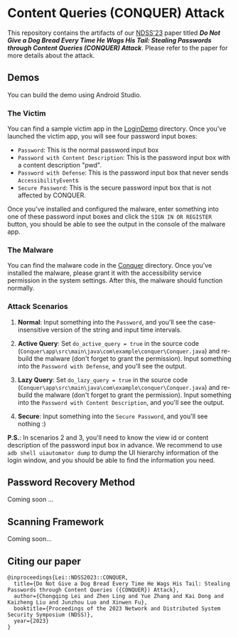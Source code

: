 # Content Queries (CONQUER) Attack 

This repository contains the artifacts of our [NDSS'23](https://www.ndss-symposium.org/wp-content/uploads/2023/02/ndss2023_f5_paper.pdf) paper titled ***Do Not Give a Dog Bread Every Time He Wags His Tail: Stealing Passwords through Content Queries (CONQUER) Attack***. Please refer to the paper for more details about the attack.


## Demos
You can build the demo using Android Studio.

### The Victim
You can find a sample victim app in the [LoginDemo](./LoginDemo) directory. Once you've launched the victim app, you will see four password input boxes: 
* `Password`: This is the normal password input box
* `Password with Content Description`: This is the password input box with a content description "pwd".
* `Password with Defense`: This is the password input box that never sends `AccessibilityEvent`s
* `Secure Password`: This is the secure password input box that is not affected by CONQUER.

Once you've installed and configured the malware, enter something into one of these password input boxes and click the `SIGN IN OR REGISTER` button, you should be able to see the output in the console of the malware app.

### The Malware
You can find the malware code in the [Conquer](./Conquer) directory. Once you've installed the malware, please grant it with the accessibility service permission in the system settings. After this, the malware should function normally.

### Attack Scenarios
1. **Normal**: Input something into the `Password`, and you'll see the case-insensitive version of the string and input time intervals.

2. **Active Query**: Set `do_active_query = true` in the source code (`Conquer\app\src\main\java\com\example\conquer\Conquer.java`) and re-build the malware (don't forget to grant the permission). Input something into the `Password with Defense`, and you'll see the output.

3. **Lazy Query**: Set `do_lazy_query = true` in the source code (`Conquer\app\src\main\java\com\example\conquer\Conquer.java`) and re-build the malware (don't forget to grant the permission). Input something into the `Password with Content Description`, and you'll see the output.

4. **Secure**: Input something into the `Secure Password`, and you'll see nothing :)

**P.S.**: In scenarios 2 and 3, you'll need to know the view id or content description of the password input box in advance. We recommend to use `adb shell uiautomator dump` to dump the UI hierarchy information of the login window, and you should be able to find the information you need.

## Password Recovery Method
Coming soon ...

## Scanning Framework
Coming soon...

## Citing our paper
```
@inproceedings{Lei::NDSS2023::CONQUER,
  title={Do Not Give a Dog Bread Every Time He Wags His Tail: Stealing Passwords through Content Queries ({CONQUER}) Attack},
  author={Chongqing Lei and Zhen Ling and Yue Zhang and Kai Dong and Kaizheng Liu and Junzhou Luo and Xinwen Fu},
  booktitle={Proceedings of the 2023 Network and Distributed System Security Symposium (NDSS)},
  year={2023}
}
```